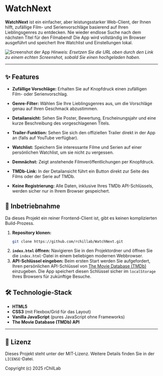 # WatchNext

**WatchNext** ist ein einfacher, aber leistungsstarker Web-Client, der Ihnen hilft, zufällige Film- und Serienvorschläge basierend auf Ihren Lieblingsgenres zu entdecken. Nie wieder endlose Suche nach dem nächsten Titel für den Filmabend! Die App wird vollständig im Browser ausgeführt und speichert Ihre Watchlist und Einstellungen lokal.

![Screenshot der App](https.raw.githubusercontent.com/DavidGrn/MovieApp/master/screenshot.png)
*Hinweis: Ersetzen Sie die URL oben durch den Link zu einem echten Screenshot, sobald Sie einen hochgeladen haben.*

---

## ✨ Features

*   **Zufällige Vorschläge:** Erhalten Sie auf Knopfdruck einen zufälligen Film- oder Serienvorschlag.
*   **Genre-Filter:** Wählen Sie Ihre Lieblingsgenres aus, um die Vorschläge genau auf Ihren Geschmack abzustimmen.
*   **Detailansicht:** Sehen Sie Poster, Bewertung, Erscheinungsjahr und eine kurze Beschreibung des vorgeschlagenen Titels.
*   **Trailer-Funktion:** Sehen Sie sich den offiziellen Trailer direkt in der App an (falls auf YouTube verfügbar).
*   **Watchlist:** Speichern Sie interessante Filme und Serien auf einer persönlichen Watchlist, um sie nicht zu vergessen.
*   **Demnächst:** Zeigt anstehende Filmveröffentlichungen per Knopfdruck.
*   **TMDb-Link:** In der Detailansicht führt ein Button direkt zur Seite des Films oder der Serie auf TMDb.


*   **Keine Registrierung:** Alle Daten, inklusive Ihres TMDb API-Schlüssels, werden sicher nur in Ihrem Browser gespeichert.

## 🚀 Inbetriebnahme

Da dieses Projekt ein reiner Frontend-Client ist, gibt es keinen komplizierten Build-Prozess.

1.  **Repository klonen:**
    ```bash
    git clone https://github.com/rchillab/WatchNext.git
    ```
2.  **`index.html` öffnen:** Navigieren Sie in den Projektordner und öffnen Sie die `index.html`-Datei in einem beliebigen modernen Webbrowser.
3.  **API-Schlüssel eingeben:** Beim ersten Start werden Sie aufgefordert, Ihren persönlichen API-Schlüssel von [The Movie Database (TMDb)](https.developer.themoviedb.org/docs/getting-started) einzugeben. Die App speichert diesen Schlüssel sicher im `localStorage` Ihres Browsers für zukünftige Besuche.

## 🛠️ Technologie-Stack

*   **HTML5**
*   **CSS3** (mit Flexbox/Grid für das Layout)
*   **Vanilla JavaScript** (pures JavaScript ohne Frameworks)
*   **The Movie Database (TMDb) API**

---

## 📄 Lizenz

Dieses Projekt steht unter der MIT-Lizenz. Weitere Details finden Sie in der `LICENSE`-Datei.

Copyright (c) 2025 rChilLab
